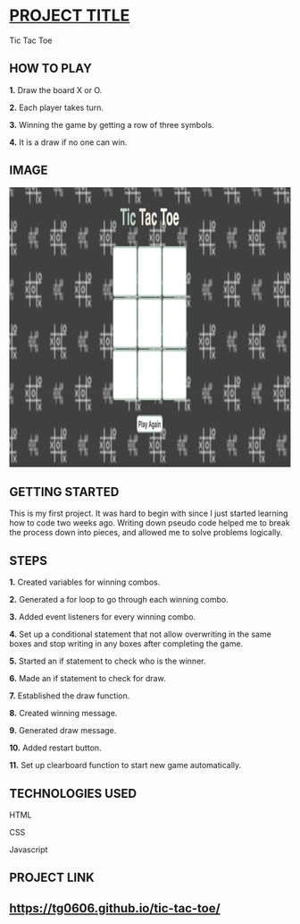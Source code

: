 
<h1><u>PROJECT TITLE</u></h1>

Tic Tac Toe 

<h2>HOW TO PLAY</h2>

<b>1.</b> Draw the board X or O.

<b>2.</b> Each player takes turn.

<b>3.</b> Winning the game by getting a row of three symbols. 

<b>4.</b> It is a draw if no one can win. 

<h2>IMAGE</h2>

<img src="images/Tic-Tac-Toe.png" width="1400px" height="500px">

<h2>GETTING STARTED</h2>

This is my first project. It was hard to begin with since I just started learning how to code two weeks ago. Writing down pseudo code helped me to break the process down into pieces, and allowed me to solve problems logically.  

<h2>STEPS</h2>

<b>1.</b> Created variables for winning combos.

<b>2.</b> Generated a for loop to go through each winning combo.

<b>3.</b> Added event listeners for every winning combo.

<b>4.</b> Set up a conditional statement that not allow overwriting in the same boxes and stop writing in any boxes after completing the game.

<b>5.</b> Started an if statement to check who is the winner.

<b>6.</b> Made an if statement to check for draw.

<b>7.</b> Established the draw function.

<b>8.</b> Created winning message. 

<b>9.</b> Generated draw message.

<b>10.</b> Added restart button.

<b>11.</b> Set up clearboard function to start new game automatically.

<h2>TECHNOLOGIES USED</h2>

HTML

CSS

Javascript 

<h2>PROJECT LINK<h2>

https://tg0606.github.io/tic-tac-toe/






